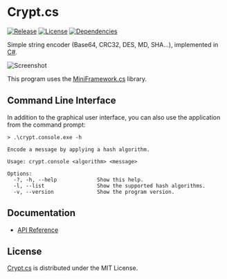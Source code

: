 # Crypt.cs
[![Release](http://img.shields.io/github/release/cedx/crypt.cs.svg)](http://dev.belin.io/crypt.cs/downloads) [![License](http://img.shields.io/badge/license-MIT-blue.svg)](http://dev.belin.io/crypt.cs/src/master/LICENSE.txt) [![Dependencies](http://img.shields.io/david/dev/cedx/crypt.cs.svg)](https://david-dm.org/cedx/crypt.cs)

Simple string encoder (Base64, CRC32, DES, MD, SHA...), implemented in [C#](https://www.microsoft.com/net).

![Screenshot](http://api.belin.io/crypt.cs/img/screenshot.png)

This program uses the [MiniFramework.cs](http://dev.belin.io/miniframework.cs) library.

## Command Line Interface
In addition to the graphical user interface, you can also use the application from the command prompt:

```
> .\crypt.console.exe -h

Encode a message by applying a hash algorithm.

Usage: crypt.console <algorithm> <message>

Options:
  -?, -h, --help             Show this help.
  -l, --list                 Show the supported hash algorithms.
  -v, --version              Show the program version.
```

## Documentation
- [API Reference](http://api.belin.io/crypt.cs)

## License
[Crypt.cs](http://dev.belin.io/crypt.cs) is distributed under the MIT License.
